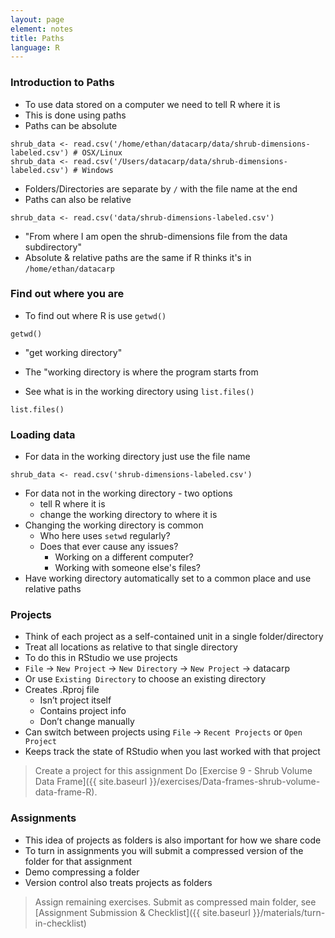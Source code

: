```yaml
---
layout: page
element: notes
title: Paths
language: R
---
```


### Introduction to Paths

* To use data stored on a computer we need to tell R where it is
* This is done using paths
* Paths can be absolute

```
shrub_data <- read.csv('/home/ethan/datacarp/data/shrub-dimensions-labeled.csv') # OSX/Linux
shrub_data <- read.csv('/Users/datacarp/data/shrub-dimensions-labeled.csv') # Windows
```

* Folders/Directories are separate by `/` with the file name at the end
* Paths can also be relative

```
shrub_data <- read.csv('data/shrub-dimensions-labeled.csv')
```

* "From where I am open the shrub-dimensions file from the data subdirectory"
* Absolute & relative paths are the same if R thinks it's in `/home/ethan/datacarp`

### Find out where you are

* To find out where R is use `getwd()`

```
getwd()
```

* "get working directory"
* The "working directory is where the program starts from

* See what is in the working directory using `list.files()`

```
list.files()
```

### Loading data

* For data in the working directory just use the file name

```
shrub_data <- read.csv('shrub-dimensions-labeled.csv')
```

* For data not in the working directory - two options
    * tell R where it is
    * change the working directory to where it is
* Changing the working directory is common
    * Who here uses `setwd` regularly?
    * Does that ever cause any issues?
        * Working on a different computer?
        * Working with someone else's files?
* Have working directory automatically set to a common place and use relative paths

### Projects

* Think of each project as a self-contained unit in a single folder/directory
* Treat all locations as relative to that single directory
* To do this in RStudio we use projects
* `File` -> `New Project` -> `New Directory` -> `New Project` -> datacarp
* Or use `Existing Directory` to choose an existing directory
* Creates .Rproj file
    * Isn’t project itself
    * Contains project info
    * Don’t change manually
* Can switch between projects using `File` -> `Recent Projects` or `Open Project`
* Keeps track the state of RStudio when you last worked with that project

> Create a project for this assignment
> Do [Exercise 9 - Shrub Volume Data Frame]({{ site.baseurl }}/exercises/Data-frames-shrub-volume-data-frame-R).

### Assignments

* This idea of projects as folders is also important for how we share code
* To turn in assignments you will submit a compressed version of the folder for that assignment
* Demo compressing a folder
* Version control also treats projects as folders

> Assign remaining exercises. Submit as compressed main folder, see [Assignment Submission & Checklist]({{ site.baseurl }}/materials/turn-in-checklist)